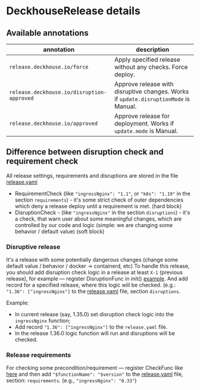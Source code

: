 # DeckhouseRelease details

## Available annotations

| annotation                               | description                                                                        |
|------------------------------------------|------------------------------------------------------------------------------------|
| `release.deckhouse.io/force`               | Apply specified release without any checks. Force deploy.                          |
| `release.deckhouse.io/disruption-approved` | Approve release with disruptive changes. Works if `update.disruptionMode` is Manual. |
| `release.deckhouse.io/approved`            | Approve release for deployment. Works if `update.mode` is Manual.                    |

## Difference between disruption check and requirement check

All release settings, requirements and disruptions are stored in the file [release.yaml](release.yaml)

- RequirementCheck (like `"ingressNginx": "1.1"`, or `"k8s": "1.19"` in the section `requirements`) - it's some strict check of outer dependencies which deny a release deploy until a requirement is met. (hard block)
- DisruptionCheck - (like `"ingressNginx"` in the section `disruptions`) - it's a check, that warn user about some meaningful changes, which are controlled by our code and logic (simple: we are changing some behavior / default value) (soft block)

### Disruptive release

It's a release with some potentially dangerous changes (change some default value / behavior / docker -> containerd, etc)
To handle this release, you should add disruption check logic in a release at least `X-1` (previous release), for example — register DisruptionFunc in init() [example](modules/402-ingress-nginx/hooks/requirements.go).
And add record for a specified release, where this logic will be checked. (e.g.: `"1.36": ["ingressNginx"]` to the [release.yaml](release.yaml) file, section `disruptions`.

Example:
- In current release (say, 1.35.0) set disruption check logic into the `ingressNginx` function;
- Add record `"1.36": ["ingressNginx"]` to the `release.yaml` file.
- In the release 1.36.0 logic function will run and disruptions will be checked.

### Release requirements

For checking some precondition/requirement — register CheckFunc like [here](modules/402-ingress-nginx/hooks/requirements.go)
and then add `"$functionName": "$version"` to the [release.yaml](release.yaml) file, section: `requirements`. (e.g., `"ingressNginx": "0.33"`)
